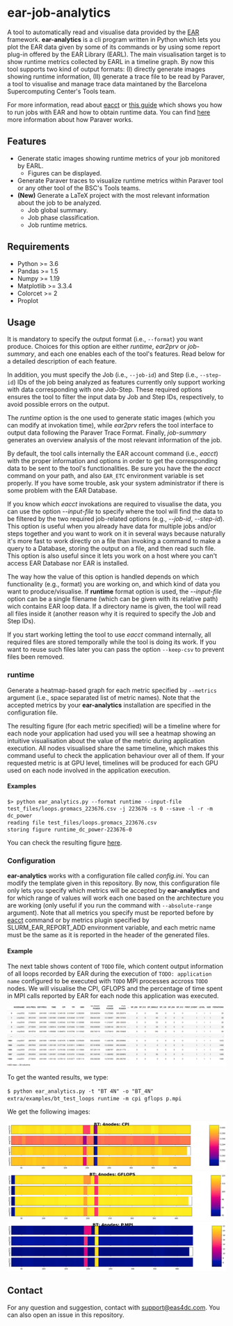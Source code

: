 # ear-job-analytics

A tool to automatically read and visualise data provided by the [EAR](https://gitlab.bsc.es/ear_team/ear/-/wikis/home) framework.
**ear-analytics** is a cli program written in Python which lets you plot the EAR data given by some of its commands or by using some report plug-in offered by the EAR Library (EARL).
The main visualisation target is to show runtime metrics collected by EARL in a timeline graph.
By now this tool supports two kind of output formats: (I) directly generate images showing runtime information, (II) generate a trace file to be read by Paraver, a tool to visualise and manage trace data maintaned by the Barcelona Supercomputing Center's Tools team.

For more information, read about [eacct](https://gitlab.bsc.es/ear_team/ear/-/wikis/Commands#energy-account-eacct) or [this guide](https://gitlab.bsc.es/ear_team/ear/-/wikis/User%20guide#running-jobs-with-ear) which shows you how to run jobs with EAR and how to obtain runtime data.
You can find [here](https://tools.bsc.es/paraver) more information about how Paraver works.

## Features

- Generate static images showing runtime metrics of your job monitored by EARL.
    - Figures can be displayed.
- Generate Paraver traces to visualize runtime metrics within Paraver tool or any other tool of the BSC's Tools teams.
- **(New)** Generate a LaTeX project with the most relevant information about the job to be analyzed.
    - Job global summary.
    - Job phase classification.
    - Job runtime metrics.

## Requirements

- Python >= 3.6
- Pandas >= 1.5
- Numpy >= 1.19
- Matplotlib >= 3.3.4
- Colorcet >= 2
- Proplot

## Usage

It is mandatory to specify the output format (i.e., `--format`) you want produce.
Choices for this option are either *runtime*, *ear2prv* or *job-summary*, and each one enables each of the tool's features.
Read below for a detailed description of each feature.

In addition, you must specify the Job (i.e., `--job-id`) and Step (i.e., `--step-id`) IDs of the job being analyzed as features currently only support working with data corresponding with one Job-Step.
These required options ensures the tool to filter the input data by Job and Step IDs, respectively, to avoid possible errors on the output.

The *runtime* option is the one used to generate static images (which you can modify at invokation time), while *ear2prv* refers the tool interface to output data following the Paraver Trace Format.
Finally, *job-summary* generates an overview analysis of the most relevant information of the job.

By default, the tool calls internally the EAR account command (i.e., *eacct*) with the proper information and options in order to get the corresponding data to be sent to the tool's functionalities.
Be sure you have the the *eacct* command on your path, and also `EAR_ETC` environment variable is set properly.
If you have some trouble, ask your system administrator if there is some problem with the EAR Database.

If you know which *eacct* invokations are required to visualise the data, you can use the option *--input-file* to specify where the tool will find the data to be filtered by the two required job-related options (e.g., *--job-id*, *--step-id*).
This option is useful when you already have data for multiple jobs and/or steps together and you want to work on it in several ways because naturally it's more fast to work directly on a file than invoking a command to make a query to a Database, storing the output on a file, and then read such file.
This option is also useful since it lets you work on a host where you can't access EAR Database nor EAR is installed.

The way how the value of this option is handled depends on which functionality (e.g., format) you are working on, and which kind of data you want to produce/visualise.
If **runtime** format option is used, the *--input-file* option can be a single filename (which can be given with its relative path) wich contains EAR loop data.
If a directory name is given, the tool will read all files inside it (another reason why it is required to specify the Job and Step IDs).

If you start working letting the tool to use *eacct* command internally, all required files are stored temporally while the tool is doing its work.
If you want to reuse such files later you can pass the option `--keep-csv` to prevent files been removed.

### runtime

Generate a heatmap-based graph for each metric specified by `--metrics` argument (i.e., space separated list of metric names).
Note that the accepted metrics by your **ear-analytics** installation are specified in the configuration file.

The resulting figure (for each metric specified) will be a timeline where for each node your application had used you will see a heatmap showing an intuitive visualisation about the value of the metric during application execution.
All nodes visualised share the same timeline, which makes this command useful to check the application behaviour over all of them.
If your requested metric is at GPU level, timelines will be produced for each GPU used on each node involved in the application execution.

#### Examples

```
$> python ear_analytics.py --format runtime --input-file test_files/loops.gromacs_223676.csv -j 223676 -s 0 --save -l -r -m dc_power
reading file test_files/loops.gromacs_223676.csv
storing figure runtime_dc_power-223676-0
```

You can check the resulting figure [here](extra/examples/imgs/runtime_dc_power-223676-0.pdf).

### Configuration

**ear-analytics** works with a configuration file called *config.ini*. You can modify the template given in this repository.
By now, this configuration file only lets you specify which metrics will be accepted by **ear-analytics** and for which range of values will work each one based on the architecture you are working (only useful if you run the command with `--absolute-range` argument).
Note that all metrics you specify must be reported before by [eacct](https://gitlab.bsc.es/ear_team/ear/-/wikis/Commands#energy-account-eacct) command or by metrics plugin specified by SLURM\_EAR\_REPORT\_ADD environment variable,
and each metric name must be the same as it is reported in the header of the generated files.

#### Example

The next table shows content of `TODO` file, which content output information of all loops recorded by EAR during the execution of `TODO: application name` configured to be executed with `TODO` MPI processes accross `TODO` nodes. We will visualise the CPI, GFLOPS and the percentage of time spent in MPI calls reported by EAR for each node this application was executed.

![alt text](examples/pop_loops_table.png)

To get the wanted results, we type:

`$ python ear_analytics.py -t "BT 4N" -o "BT_4N" extra/examples/bt_test_loops runtime -m cpi gflops p.mpi`

We get the following images:

![alt text](extra/examples/bt_test_runtime/runtime_CPI.jpg)
![alt text](extra/examples/bt_test_runtime/runtime_GFLOPS.jpg)
![alt text](extra/examples/bt_test_runtime/runtime_P.MPI.jpg)


## Contact

For any question and suggestion, contact with support@eas4dc.com.
You can also open an issue in this repository.
